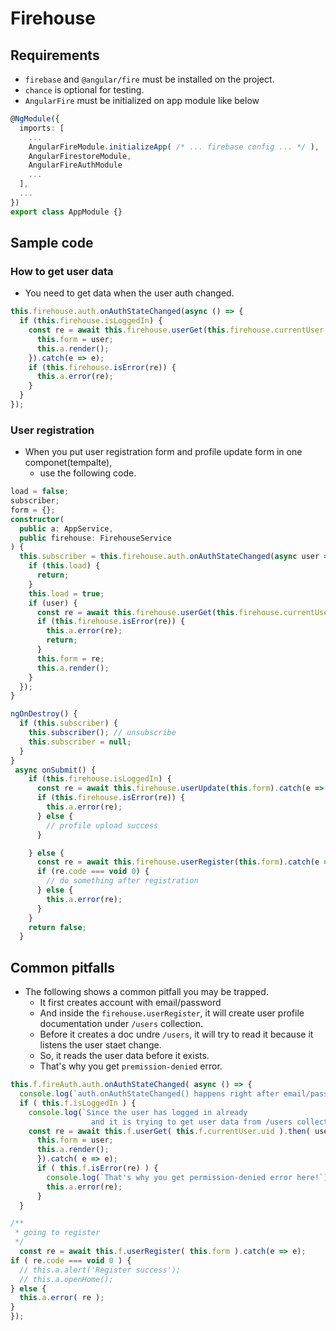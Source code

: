 # Firehouse

## Requirements

* `firebase` and `@angular/fire` must be installed on the project.
* `chance` is optional for testing.
* `AngularFire` must be initialized on app module like below

```` typescript
@NgModule({
  imports: [
    ...
    AngularFireModule.initializeApp( /* ... firebase config ... */ ),
    AngularFirestoreModule,
    AngularFireAuthModule
    ...
  ],
  ...
})
export class AppModule {}
````

## Sample code

### How to get user data

* You need to get data when the user auth changed.

```` typescript
this.firehouse.auth.onAuthStateChanged(async () => {
  if (this.firehouse.isLoggedIn) {
    const re = await this.firehouse.userGet(this.firehouse.currentUser.uid).then(user => {
      this.form = user;
      this.a.render();
    }).catch(e => e);
    if (this.firehouse.isError(re)) {
      this.a.error(re);
    }
  }
});
````

### User registration

* When you put user registration form and profile update form in one componet(tempalte),
  * use the following code.

```` typescript
load = false;
subscriber;
form = {};
constructor(
  public a: AppService,
  public firehouse: FirehouseService
) {
  this.subscriber = this.firehouse.auth.onAuthStateChanged(async user => {
    if (this.load) {
      return;
    }
    this.load = true;
    if (user) {
      const re = await this.firehouse.userGet(this.firehouse.currentUser.uid).catch(e => e);
      if (this.firehouse.isError(re)) {
        this.a.error(re);
        return;
      }
      this.form = re;
      this.a.render();
    }
  });
}

ngOnDestroy() {
  if (this.subscriber) {
    this.subscriber(); // unsubscribe
    this.subscriber = null;
  }
}
 async onSubmit() {
    if (this.firehouse.isLoggedIn) {
      const re = await this.firehouse.userUpdate(this.form).catch(e => e);
      if (this.firehouse.isError(re)) {
        this.a.error(re);
      } else {
        // profile upload success
      }

    } else {
      const re = await this.firehouse.userRegister(this.form).catch(e => e);
      if (re.code === void 0) {
        // do something after registration
      } else {
        this.a.error(re);
      }
    }
    return false;
  }
````

## Common pitfalls

* The following shows a common pitfall you may be trapped.
  * It first creates account with email/password
  * And inside the `firehouse.userRegister`, it will create user profile documentation under
    `/users` collection.
  * Before it creates a doc undre `/users`, it will try to read it because it listens the user staet change.
  * So, it reads the user data before it exists.
  * That's why you get `premission-denied` error.

```` typescript
this.f.fireAuth.auth.onAuthStateChanged( async () => {
  console.log(`auth.onAuthStateChanged() happens right after email/password registration before updated /users collection`);
  if ( this.f.isLoggedIn ) {
    console.log(`Since the user has logged in already
                  and it is trying to get user data from /users collection which is not exists yet.`);
    const re = await this.f.userGet( this.f.currentUser.uid ).then( user => {
      this.form = user;
      this.a.render();
      }).catch( e => e);
      if ( this.f.isError(re) ) {
        console.log(`That's why you get permission-denied error here!`);
        this.a.error(re);
      }
  }

/**
 * going to register
 */
  const re = await this.f.userRegister( this.form ).catch(e => e);
if ( re.code === void 0 ) {
  // this.a.alert('Register success');
  // this.a.openHome();
} else {
  this.a.error( re );
}
});
````
